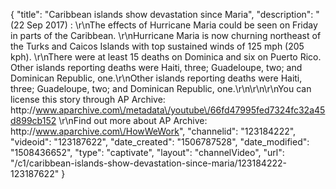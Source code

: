 {
    "title": "Caribbean islands show devastation since Maria",
    "description": "(22 Sep 2017) : \r\nThe effects of Hurricane Maria could be seen on Friday in parts of the Caribbean. \r\nHurricane Maria is now churning northeast of the Turks and Caicos Islands with top sustained winds of 125 mph (205 kph). \r\nThere were at least 15 deaths on Dominica and six on Puerto Rico. Other islands reporting deaths were Haiti, three; Guadeloupe, two; and Dominican Republic, one.\r\nOther islands reporting deaths were Haiti, three; Guadeloupe, two; and Dominican Republic, one.\r\n\r\n\r\nYou can license this story through AP Archive: http:\/\/www.aparchive.com\/metadata\/youtube\/66fd47995fed7324fc32a45d899cb152 \r\nFind out more about AP Archive: http:\/\/www.aparchive.com\/HowWeWork",
    "channelid": "123184222",
    "videoid": "123187622",
    "date_created": "1506787528",
    "date_modified": "1508436652",
    "type": "captivate",
    "layout": "channelVideo",
    "url": "\/c1\/caribbean-islands-show-devastation-since-maria\/123184222-123187622"
}